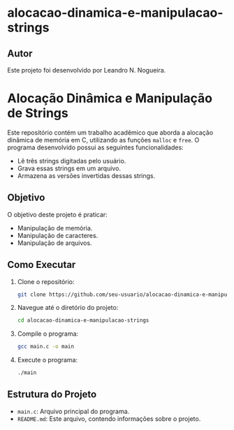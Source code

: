 # alocacao-dinamica-e-manipulacao-strings

## Autor

Este projeto foi desenvolvido por Leandro N. Nogueira.

# Alocação Dinâmica e Manipulação de Strings

Este repositório contém um trabalho acadêmico que aborda a alocação dinâmica de memória em C, utilizando as funções `malloc` e `free`. O programa desenvolvido possui as seguintes funcionalidades:

- Lê três strings digitadas pelo usuário.
- Grava essas strings em um arquivo.
- Armazena as versões invertidas dessas strings.

## Objetivo

O objetivo deste projeto é praticar:

- Manipulação de memória.
- Manipulação de caracteres.
- Manipulação de arquivos.

## Como Executar

1. Clone o repositório:
    ```sh
    git clone https://github.com/seu-usuario/alocacao-dinamica-e-manipulacao-strings.git
    ```
2. Navegue até o diretório do projeto:
    ```sh
    cd alocacao-dinamica-e-manipulacao-strings
    ```
3. Compile o programa:
    ```sh
    gcc main.c -o main
    ```
4. Execute o programa:
    ```sh
    ./main
    ```

## Estrutura do Projeto

- `main.c`: Arquivo principal do programa.
- `README.md`: Este arquivo, contendo informações sobre o projeto.
